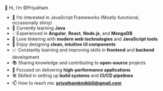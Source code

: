👋 Hi, I’m @Priyatham  
- 👀 I’m interested in JavaScript Frameworks (Mostly functional, occasionally shiny)  
- 🚀 Currently learning **Java**  
- 💡 Experienced in **Angular**, **React**, **Node.js**, and **MongoDB**  
- 🔧 Love tinkering with **modern web technologies** and **JavaScript tools**  
- 🎨 Enjoy designing **clean, intuitive UI components**  
- 📈 Constantly learning and improving skills in **frontend** and **backend** development  
- 📚 Sharing knowledge and contributing to **open-source** projects  
- 🎯 Focused on delivering **high-performance applications**  
- 🛠 Skilled in setting up **build systems** and **CI/CD pipelines**  
- 📫 How to reach me: **priyathamkmikkili@gmail.com**
